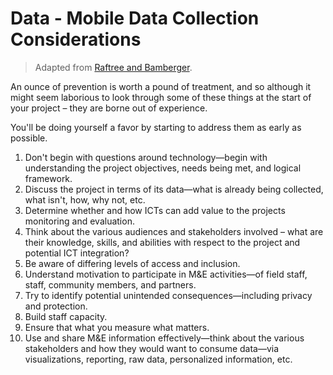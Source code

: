 # Data - Mobile Data Collection Considerations

> Adapted from [Raftree and Bamberger](https://www.rockefellerfoundation.org/report/emerging-opportunities-monitoring/).

An ounce of prevention is worth a pound of treatment, and so although it might seem laborious to look through some of these things at the start of your project – they are borne out of experience.

You'll be doing yourself a favor by starting to address them as early as possible.

1. Don't begin with questions around technology—begin with understanding the project objectives, needs being met, and logical framework.
2. Discuss the project in terms of its data—what is already being collected, what isn't, how, why not, etc.
3. Determine whether and how ICTs can add value to the projects monitoring and evaluation.
4. Think about the various audiences and stakeholders involved – what are their knowledge, skills, and abilities with respect to the project and potential ICT integration?
5. Be aware of differing levels of access and inclusion.
6. Understand motivation to participate in M&E activities—of field staff, staff, community members, and partners.
7. Try to identify potential unintended consequences—including privacy and protection.
8. Build staff capacity.
9. Ensure that what you measure what matters.
10. Use and share M&E information effectively—think about the various stakeholders and how they would want to consume data—via visualizations, reporting, raw data, personalized information, etc.

